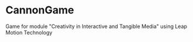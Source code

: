 # CannonGame
Game for module "Creativity in Interactive and Tangible Media" using Leap Motion Technology
